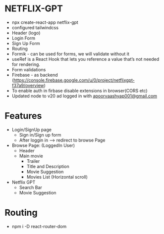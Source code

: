 # NETFLIX-GPT

 - npx create-react-app netflix-gpt
 - configured tailwindcss
 - Header (logo)
 - Login Form
 - Sign Up Form
 - Routing
 - Formik - can be used for forms, we will validate without it
 - useRef is a React Hook that lets you reference a value that’s not needed for rendering.
 - Form validations 
 - Firebase - as backend (https://console.firebase.google.com/u/0/project/netflixgpt-f37a9/overview)
 - To enable auth in firbase disable extensions in browser(CORS etc)
 - Updated node to v20 ad logged in with apoorvaashyap001@gmail.com

 # Features
  - Login/SignUp page
     - Sign in/Sign up form
     - After loggin in --> redirect to browse Page
  - Browse Page: (LoggedIn User)
     - Header
     - Main movie
       - Trailer
       - Title and Description
       - Movie Suggestion
       - Movies List (Horizontal scroll)
  - Netflix GPT
     - Search Bar
     - Movie Suggestion  

 # Routing
  - npm i -D react-router-dom       